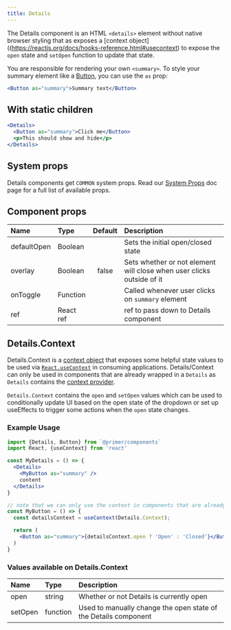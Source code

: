 ```yaml
---
title: Details
---
```


The Details component is an HTML `<details>` element without native browser styling that as exposes a [context object]((https://reactjs.org/docs/hooks-reference.html#usecontext) to expose the `open` state and `setOpen` function to update that state.

You are responsible for rendering your own `<summary>`. To style your summary element like a [Button](./Button), you can use the `as` prop:

```jsx
<Button as="summary">Summary text</Button>
```

## With static children
```jsx live
<Details>
  <Button as="summary">Click me</Button>
  <p>This should show and hide</p>
</Details>

```

## System props

Details components get `COMMON` system props. Read our [System Props](/system-props) doc page for a full list of available props.

## Component props

| Name | Type | Default | Description |
| :- | :- | :-: | :- |
| defaultOpen | Boolean | | Sets the initial open/closed state |
| overlay | Boolean | false | Sets whether or not element will close when user clicks outside of it |
| onToggle | Function | | Called whenever user clicks on `summary` element |
| ref | React ref | | ref to pass down to Details component |


## Details.Context
Details.Context is a [context object](https://reactjs.org/docs/context.html#reactcreatecontext) that exposes some helpful state values to be used via [`React.useContext`](https://reactjs.org/docs/hooks-reference.html#usecontext) in consuming applications.  Details/Context can only be used in components that are already wrapped in a `Details` as `Details` contains the [context provider](https://reactjs.org/docs/context.html#contextprovider).

`Details.Context` contains the `open` and `setOpen` values which can be used to conditionally update UI based on the open state of the dropdown or set up useEffects to trigger some actions when the `open` state changes.

### Example Usage
```jsx
import {Details, Button} from `@primer/components`
import React, {useContext} from 'react'

const MyDetails = () => {
  <Details>
    <MyButton as="summary" />
    content
  </Details>
}

// note that we can only use the context in components that are already wrapped by Details (and thus the Context.Provider)
const MyButton = () => {
  const detailsContext = useContext(Details.Context);

  return (
    <Button as="summary">{detailsContext.open ? 'Open' : 'Closed'}</Button>
  )
}
```

### Values available on Details.Context
| Name | Type | Description |
| :- | :- | :- |
| open | string | Whether or not Details is currently open |
| setOpen | function | Used to manually change the open state of the Details component |
